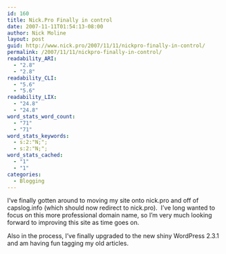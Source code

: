 ```yaml
---
id: 160
title: Nick.Pro Finally in control
date: 2007-11-11T01:54:13-08:00
author: Nick Moline
layout: post
guid: http://www.nick.pro/2007/11/11/nickpro-finally-in-control/
permalink: /2007/11/11/nickpro-finally-in-control/
readability_ARI:
  - "2.8"
  - "2.8"
readability_CLI:
  - "5.6"
  - "5.6"
readability_LIX:
  - "24.8"
  - "24.8"
word_stats_word_count:
  - "71"
  - "71"
word_stats_keywords:
  - s:2:"N;";
  - s:2:"N;";
word_stats_cached:
  - "1"
  - "1"
categories:
  - Blogging
---
```

I&#8217;ve finally gotten around to moving my site onto nick.pro and off of capslog.info (which should now redirect to nick.pro).  I&#8217;ve long wanted to focus on this more professional domain name, so I&#8217;m very much looking forward to improving this site as time goes on.

Also in the process, I&#8217;ve finally upgraded to the new shiny WordPress 2.3.1 and am having fun tagging my old articles. 